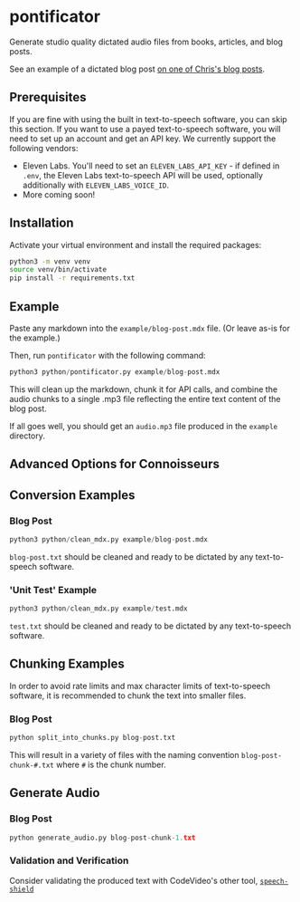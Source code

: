 # pontificator

Generate studio quality dictated audio files from books, articles, and blog posts.

See an example of a dictated blog post [on one of Chris's blog posts](https://chrisfrew.in/blog/blazor-on-netlify-with-environment-variables/).

## Prerequisites

If you are fine with using the built in text-to-speech software, you can skip this section. If you want to use a payed text-to-speech software, you will need to set up an account and get an API key. We currently support the following vendors:

- Eleven Labs. You'll need to set an `ELEVEN_LABS_API_KEY` - if defined in `.env`, the Eleven Labs text-to-speech API will be used, optionally additionally with `ELEVEN_LABS_VOICE_ID`.
- More coming soon!


## Installation

Activate your virtual environment and install the required packages:

```bash
python3 -m venv venv
source venv/bin/activate
pip install -r requirements.txt
```

## Example

Paste any markdown into the `example/blog-post.mdx` file. (Or leave as-is for the example.)

Then, run `pontificator` with the following command:

```python
python3 python/pontificator.py example/blog-post.mdx
```

This will clean up the markdown, chunk it for API calls, and combine the audio chunks to a single .mp3 file reflecting the entire text content of the blog post.

If all goes well, you should get an `audio.mp3` file produced in the `example` directory.

## Advanced Options for Connoisseurs

## Conversion Examples

### Blog Post

```python
python3 python/clean_mdx.py example/blog-post.mdx
```

`blog-post.txt` should be cleaned and ready to be dictated by any text-to-speech software.

### 'Unit Test' Example

```python
python3 python/clean_mdx.py example/test.mdx
```

`test.txt` should be cleaned and ready to be dictated by any text-to-speech software.


## Chunking Examples

In order to avoid rate limits and max character limits of text-to-speech software, it is recommended to chunk the text into smaller files.

### Blog Post

```python
python split_into_chunks.py blog-post.txt
```

This will result in a variety of files with the naming convention `blog-post-chunk-#.txt` where `#` is the chunk number.

## Generate Audio

### Blog Post

```python
python generate_audio.py blog-post-chunk-1.txt
```

### Validation and Verification

Consider validating the produced text with CodeVideo's other tool, [`speech-shield`](https://github.com/codevideo/speech-shield)